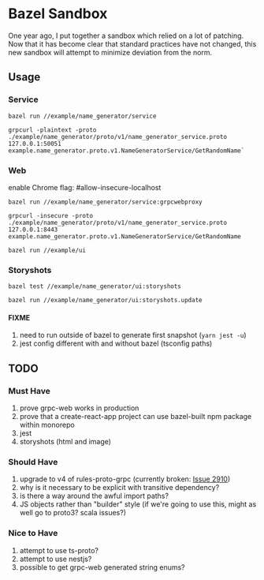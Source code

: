# Bazel Sandbox

One year ago, I put together a sandbox which relied on a lot of patching. Now
that it has become clear that standard practices have not changed, this new
sandbox will attempt to minimize deviation from the norm.

## Usage

### Service

    bazel run //example/name_generator/service

    grpcurl -plaintext -proto ./example/name_generator/proto/v1/name_generator_service.proto 127.0.0.1:50051 example.name_generator.proto.v1.NameGeneratorService/GetRandomName`

### Web

enable Chrome flag: #allow-insecure-localhost

    bazel run //example/name_generator/service:grpcwebproxy

    grpcurl -insecure -proto ./example/name_generator/proto/v1/name_generator_service.proto 127.0.0.1:8443 example.name_generator.proto.v1.NameGeneratorService/GetRandomName

    bazel run //example/ui

### Storyshots

    bazel test //example/name_generator/ui:storyshots

    bazel run //example/name_generator/ui:storyshots.update

#### FIXME

1. need to run outside of bazel to generate first snapshot (`yarn jest -u`)
1. jest config different with and without bazel (tsconfig paths)

## TODO

### Must Have

1. prove grpc-web works in production
1. prove that a create-react-app project can use bazel-built npm package within
   monorepo
1. jest
1. storyshots (html and image)

### Should Have

1. upgrade to v4 of rules-proto-grpc (currently broken: [Issue
   2910](https://github.com/bazelbuild/rules_nodejs/issues/2910))
1. why is it necessary to be explicit with transitive dependency?
1. is there a way around the awful import paths?
1. JS objects rather than "builder" style (if we're going to use this, might as
   well go to proto3? scala issues?)

### Nice to Have

1. attempt to use ts-proto?
1. attempt to use nestjs?
1. possible to get grpc-web generated string enums?
